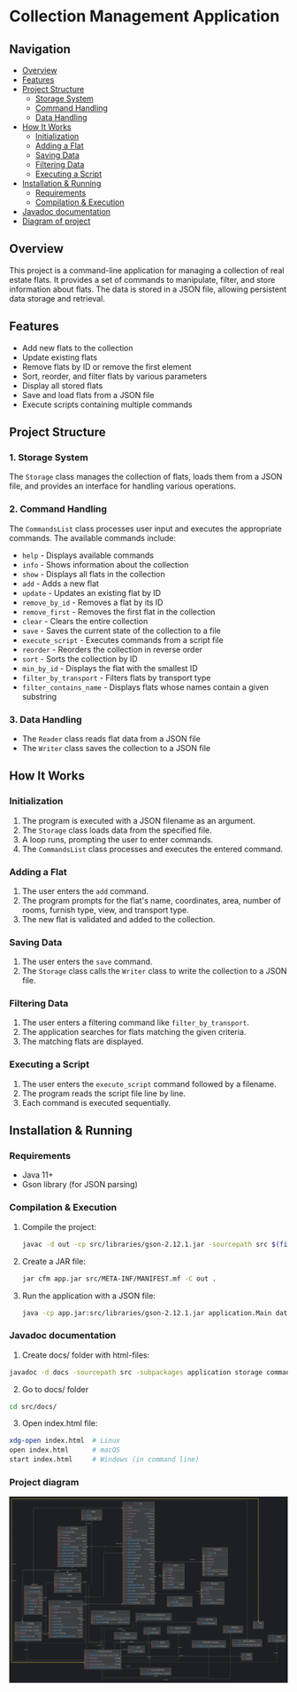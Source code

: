 # Collection Management Application

## Navigation
- [Overview](#overview)
- [Features](#features)
- [Project Structure](#project-structure)
    - [Storage System](#1-storage-system)
    - [Command Handling](#2-command-handling)
    - [Data Handling](#3-data-handling)
- [How It Works](#how-it-works)
    - [Initialization](#initialization)
    - [Adding a Flat](#adding-a-flat)
    - [Saving Data](#saving-data)
    - [Filtering Data](#filtering-data)
    - [Executing a Script](#executing-a-script)
- [Installation & Running](#installation--running)
    - [Requirements](#requirements)
    - [Compilation & Execution](#compilation--execution)
- [Javadoc documentation](#javadoc-documentation)
- [Diagram of project](#project-diagram)

## Overview
This project is a command-line application for managing a collection of real estate flats. It provides a set of commands to manipulate, filter, and store information about flats. The data is stored in a JSON file, allowing persistent data storage and retrieval.

## Features
- Add new flats to the collection
- Update existing flats
- Remove flats by ID or remove the first element
- Sort, reorder, and filter flats by various parameters
- Display all stored flats
- Save and load flats from a JSON file
- Execute scripts containing multiple commands

## Project Structure
### 1. **Storage System**
The `Storage` class manages the collection of flats, loads them from a JSON file, and provides an interface for handling various operations.

### 2. **Command Handling**
The `CommandsList` class processes user input and executes the appropriate commands. The available commands include:
- `help` - Displays available commands
- `info` - Shows information about the collection
- `show` - Displays all flats in the collection
- `add` - Adds a new flat
- `update` - Updates an existing flat by ID
- `remove_by_id` - Removes a flat by its ID
- `remove_first` - Removes the first flat in the collection
- `clear` - Clears the entire collection
- `save` - Saves the current state of the collection to a file
- `execute_script` - Executes commands from a script file
- `reorder` - Reorders the collection in reverse order
- `sort` - Sorts the collection by ID
- `min_by_id` - Displays the flat with the smallest ID
- `filter_by_transport` - Filters flats by transport type
- `filter_contains_name` - Displays flats whose names contain a given substring

### 3. **Data Handling**
- The `Reader` class reads flat data from a JSON file
- The `Writer` class saves the collection to a JSON file

## How It Works
### Initialization
1. The program is executed with a JSON filename as an argument.
2. The `Storage` class loads data from the specified file.
3. A loop runs, prompting the user to enter commands.
4. The `CommandsList` class processes and executes the entered command.

### Adding a Flat
1. The user enters the `add` command.
2. The program prompts for the flat's name, coordinates, area, number of rooms, furnish type, view, and transport type.
3. The new flat is validated and added to the collection.

### Saving Data
1. The user enters the `save` command.
2. The `Storage` class calls the `Writer` class to write the collection to a JSON file.

### Filtering Data
1. The user enters a filtering command like `filter_by_transport`.
2. The application searches for flats matching the given criteria.
3. The matching flats are displayed.

### Executing a Script
1. The user enters the `execute_script` command followed by a filename.
2. The program reads the script file line by line.
3. Each command is executed sequentially.

## Installation & Running
### Requirements
- Java 11+
- Gson library (for JSON parsing)

### Compilation & Execution
1. Compile the project:
   ```sh
   javac -d out -cp src/libraries/gson-2.12.1.jar -sourcepath src $(find src -name "*.java")
   ```
2. Create a JAR file:
   ```sh
   jar cfm app.jar src/META-INF/MANIFEST.mf -C out .
   ```
3. Run the application with a JSON file:
   ```sh
   java -cp app.jar:src/libraries/gson-2.12.1.jar application.Main data.json
   ```

### Javadoc documentation
1. Create docs/ folder with html-files:
```sh
javadoc -d docs -sourcepath src -subpackages application storage commands readWrite -classpath src/libraries/gson-2.12.1.jar
```
2. Go to docs/ folder
```sh
cd src/docs/
```
3. Open index.html file:
```sh
xdg-open index.html  # Linux
open index.html      # macOS
start index.html     # Windows (in command line)
```

### Project diagram
![Diagram](https://github.com/undndnwnkk/university-works/raw/main/lab_05/diagram.png)

